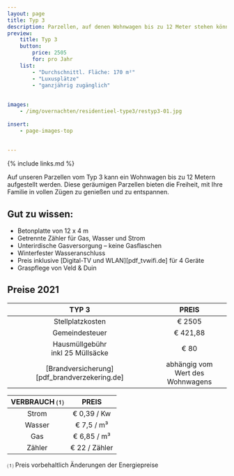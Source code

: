 ```yaml
---
layout: page
title: Typ 3
description: Parzellen, auf denen Wohnwagen bis zu 12 Meter stehen können
preview: 
    title: Typ 3
    button:
        price: 2505
        for: pro Jahr
    list:
        - "Durchschnittl. Fläche: 170 m²"
        - "Luxusplätze"
        - "ganzjährig zugänglich"
        
        
images:
    - /img/overnachten/residentieel-type3/restyp3-01.jpg
    
insert:
    - page-images-top
    
    
---
```


{% include links.md %}

Auf unseren Parzellen vom Typ 3 kann ein Wohnwagen bis zu 12 Metern aufgestellt werden. Diese geräumigen Parzellen bieten die Freiheit, mit Ihre Familie in vollen Zügen zu genießen und zu entspannen.

## Gut zu wissen:

- Betonplatte von 12 x 4 m 
- Getrennte Zähler für Gas, Wasser und Strom
- Unterirdische Gasversorgung – keine Gasflaschen
- Winterfester Wasseranschluss
- Preis inklusive [Digital-TV und WLAN][pdf_tvwifi.de] für 4 Geräte
- Graspflege von Veld & Duin


## Preise 2021 

TYP 3                                          |PREIS                               |
:---------------------------------------------:|:----------------------------------:|
Stellplatzkosten                         | € 2505        
Gemeindesteuer                                   | € 421,88
Hausmüllgebühr<br>inkl 25 Müllsäcke<br>         | € 80  
 [Brandversicherung][pdf_brandverzekering.de]   | abhängig vom <br>Wert des Wohnwagens

VERBRAUCH ⑴           |PREIS          |
:--------------------:|:-------------:|
Strom                 | € 0,39 / Kw        
Wasser                | € 7,5 / m³
Gas                   | € 6,85 / m³
Zähler                | € 22 / Zähler

⑴ Preis vorbehaltlich Änderungen der Energiepreise

